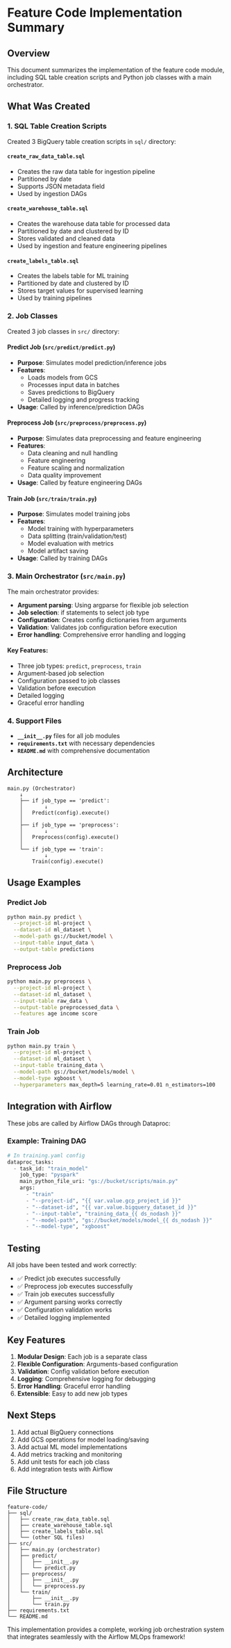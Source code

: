 # Feature Code Implementation Summary

## Overview

This document summarizes the implementation of the feature code module, including SQL table creation scripts and Python job classes with a main orchestrator.

## What Was Created

### 1. SQL Table Creation Scripts

Created 3 BigQuery table creation scripts in `sql/` directory:

#### `create_raw_data_table.sql`
- Creates the raw data table for ingestion pipeline
- Partitioned by date
- Supports JSON metadata field
- Used by ingestion DAGs

#### `create_warehouse_table.sql`
- Creates the warehouse data table for processed data
- Partitioned by date and clustered by ID
- Stores validated and cleaned data
- Used by ingestion and feature engineering pipelines

#### `create_labels_table.sql`
- Creates the labels table for ML training
- Partitioned by date and clustered by ID
- Stores target values for supervised learning
- Used by training pipelines

### 2. Job Classes

Created 3 job classes in `src/` directory:

#### Predict Job (`src/predict/predict.py`)
- **Purpose**: Simulates model prediction/inference jobs
- **Features**: 
  - Loads models from GCS
  - Processes input data in batches
  - Saves predictions to BigQuery
  - Detailed logging and progress tracking
- **Usage**: Called by inference/prediction DAGs

#### Preprocess Job (`src/preprocess/preprocess.py`)
- **Purpose**: Simulates data preprocessing and feature engineering
- **Features**:
  - Data cleaning and null handling
  - Feature engineering
  - Feature scaling and normalization
  - Data quality improvement
- **Usage**: Called by feature engineering DAGs

#### Train Job (`src/train/train.py`)
- **Purpose**: Simulates model training jobs
- **Features**:
  - Model training with hyperparameters
  - Data splitting (train/validation/test)
  - Model evaluation with metrics
  - Model artifact saving
- **Usage**: Called by training DAGs

### 3. Main Orchestrator (`src/main.py`)

The main orchestrator provides:
- **Argument parsing**: Using argparse for flexible job selection
- **Job selection**: if statements to select job type
- **Configuration**: Creates config dictionaries from arguments
- **Validation**: Validates job configuration before execution
- **Error handling**: Comprehensive error handling and logging

#### Key Features:
- Three job types: `predict`, `preprocess`, `train`
- Argument-based job selection
- Configuration passed to job classes
- Validation before execution
- Detailed logging
- Graceful error handling

### 4. Support Files

- **`__init__.py`** files for all job modules
- **`requirements.txt`** with necessary dependencies
- **`README.md`** with comprehensive documentation

## Architecture

```
main.py (Orchestrator)
    ↓
    ├── if job_type == 'predict':
    │       ↓
    │   Predict(config).execute()
    │
    ├── if job_type == 'preprocess':
    │       ↓
    │   Preprocess(config).execute()
    │
    └── if job_type == 'train':
            ↓
        Train(config).execute()
```

## Usage Examples

### Predict Job
```bash
python main.py predict \
  --project-id ml-project \
  --dataset-id ml_dataset \
  --model-path gs://bucket/model \
  --input-table input_data \
  --output-table predictions
```

### Preprocess Job
```bash
python main.py preprocess \
  --project-id ml-project \
  --dataset-id ml_dataset \
  --input-table raw_data \
  --output-table preprocessed_data \
  --features age income score
```

### Train Job
```bash
python main.py train \
  --project-id ml-project \
  --dataset-id ml_dataset \
  --input-table training_data \
  --model-path gs://bucket/models/model \
  --model-type xgboost \
  --hyperparameters max_depth=5 learning_rate=0.01 n_estimators=100
```

## Integration with Airflow

These jobs are called by Airflow DAGs through Dataproc:

### Example: Training DAG
```python
# In training.yaml config
dataproc_tasks:
  - task_id: "train_model"
    job_type: "pyspark"
    main_python_file_uri: "gs://bucket/scripts/main.py"
    args:
      - "train"
      - "--project-id", "{{ var.value.gcp_project_id }}"
      - "--dataset-id", "{{ var.value.bigquery_dataset_id }}"
      - "--input-table", "training_data_{{ ds_nodash }}"
      - "--model-path", "gs://bucket/models/model_{{ ds_nodash }}"
      - "--model-type", "xgboost"
```

## Testing

All jobs have been tested and work correctly:

- ✅ Predict job executes successfully
- ✅ Preprocess job executes successfully  
- ✅ Train job executes successfully
- ✅ Argument parsing works correctly
- ✅ Configuration validation works
- ✅ Detailed logging implemented

## Key Features

1. **Modular Design**: Each job is a separate class
2. **Flexible Configuration**: Arguments-based configuration
3. **Validation**: Config validation before execution
4. **Logging**: Comprehensive logging for debugging
5. **Error Handling**: Graceful error handling
6. **Extensible**: Easy to add new job types

## Next Steps

1. Add actual BigQuery connections
2. Add GCS operations for model loading/saving
3. Add actual ML model implementations
4. Add metrics tracking and monitoring
5. Add unit tests for each job class
6. Add integration tests with Airflow

## File Structure

```
feature-code/
├── sql/
│   ├── create_raw_data_table.sql
│   ├── create_warehouse_table.sql
│   ├── create_labels_table.sql
│   └── (other SQL files)
├── src/
│   ├── main.py (orchestrator)
│   ├── predict/
│   │   ├── __init__.py
│   │   └── predict.py
│   ├── preprocess/
│   │   ├── __init__.py
│   │   └── preprocess.py
│   └── train/
│       ├── __init__.py
│       └── train.py
├── requirements.txt
└── README.md
```

This implementation provides a complete, working job orchestration system that integrates seamlessly with the Airflow MLOps framework!
